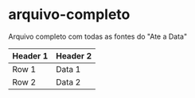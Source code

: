 # arquivo-completo
Arquivo completo com todas as fontes do "Ate a Data"

| Header 1 | Header 2 |
|----------|----------|
| Row 1    | Data 1   |
| Row 2    | Data 2   |
